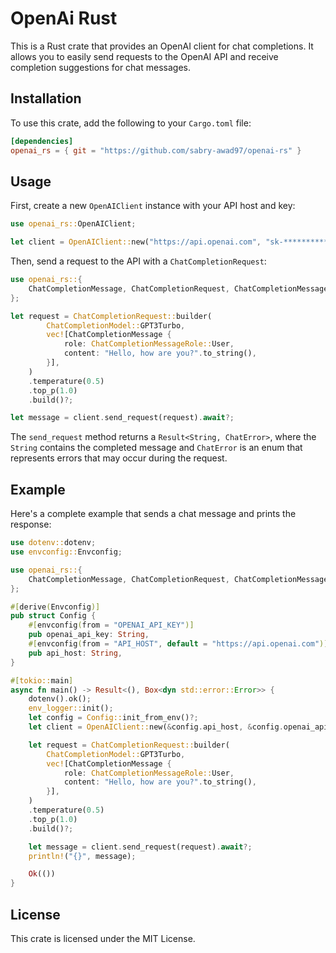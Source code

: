 # OpenAi Rust

This is a Rust crate that provides an OpenAI client for chat completions. It allows you to easily send requests to the OpenAI API and receive completion suggestions for chat messages.

## Installation

To use this crate, add the following to your `Cargo.toml` file:

```toml
[dependencies]
openai_rs = { git = "https://github.com/sabry-awad97/openai-rs" }
```

## Usage

First, create a new `OpenAIClient` instance with your API host and key:

```rs
use openai_rs::OpenAIClient;

let client = OpenAIClient::new("https://api.openai.com", "sk-***********");
```

Then, send a request to the API with a `ChatCompletionRequest`:

```rs
use openai_rs::{
    ChatCompletionMessage, ChatCompletionRequest, ChatCompletionMessageRole, ChatCompletionModel
};

let request = ChatCompletionRequest::builder(
        ChatCompletionModel::GPT3Turbo,
        vec![ChatCompletionMessage {
            role: ChatCompletionMessageRole::User,
            content: "Hello, how are you?".to_string(),
        }],
    )
    .temperature(0.5)
    .top_p(1.0)
    .build()?;

let message = client.send_request(request).await?;
```

The `send_request` method returns a `Result<String, ChatError>`, where the `String` contains the completed message and `ChatError` is an enum that represents errors that may occur during the request.

## Example

Here's a complete example that sends a chat message and prints the response:

```rs
use dotenv::dotenv;
use envconfig::Envconfig;

use openai_rs::{
    ChatCompletionMessage, ChatCompletionRequest, ChatCompletionMessageRole, ChatCompletionModel, OpenAIClient
};

#[derive(Envconfig)]
pub struct Config {
    #[envconfig(from = "OPENAI_API_KEY")]
    pub openai_api_key: String,
    #[envconfig(from = "API_HOST", default = "https://api.openai.com")]
    pub api_host: String,
}

#[tokio::main]
async fn main() -> Result<(), Box<dyn std::error::Error>> {
    dotenv().ok();
    env_logger::init();
    let config = Config::init_from_env()?;
    let client = OpenAIClient::new(&config.api_host, &config.openai_api_key);

    let request = ChatCompletionRequest::builder(
        ChatCompletionModel::GPT3Turbo,
        vec![ChatCompletionMessage {
            role: ChatCompletionMessageRole::User,
            content: "Hello, how are you?".to_string(),
        }],
    )
    .temperature(0.5)
    .top_p(1.0)
    .build()?;

    let message = client.send_request(request).await?;
    println!("{}", message);

    Ok(())
}
```

## License

This crate is licensed under the MIT License.
